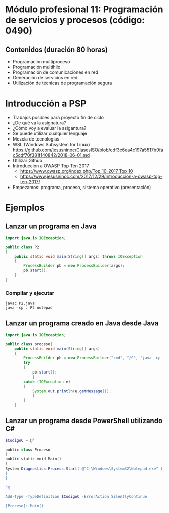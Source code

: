# Módulo profesional 11: Programación de servicios y procesos (código: 0490)
## Contenidos (duración 80 horas)

- Programación multiproceso
- Programación multihilo
- Programación de comunicaciones en red
- Generación de servicios en red
- Utilización de técnicas de programación segura

# Introducción a PSP

- Trabajos posibles para proyecto fin de ciclo
- ¿De qué va la asignatura?
- ¿Cómo voy a evaluar la asigantura?
- Se puede utilizar cualquier lenguaje
- Mezcla de tecnologías
- WSL (Windows Subsystem for Linux)
https://github.com/jesusninoc/ClasesISO/blob/cdf3c6ea4c197a5517b0fac5cdf70f381f140842/2018-06-01.md
- Utilizar Github
- Introduccion a OWASP Top Ten 2017
  - https://www.owasp.org/index.php/Top_10-2017_Top_10
  - https://www.jesusninoc.com/2017/12/29/introduccion-a-owasp-top-ten-2017/
- Empezamos: programa, proceso, sistema operativo (presentación)

# Ejemplos
## Lanzar un programa en Java
```Java
import java.io.IOException;

public class P2
{
	public static void main(String[] args) throws IOException
	{
		ProcessBuilder pb = new ProcessBuilder(args);
		pb.start();
	}
}
```
### Compilar y ejecutar
```CMD
javac P2.java
java -cp . P2 notepad
```

## Lanzar un programa creado en Java desde Java
```Java
import java.io.IOException;

public class proceso{
	public static void main(String[] args)
	{
		ProcessBuilder pb = new ProcessBuilder("cmd", "/C", "java -cp . ThreadA > hola.txt");
		try
		{
			pb.start();
			}
		catch (IOException e)
		{
			System.out.println(e.getMessage());
			}
		}
	}
```

## Lanzar un programa desde PowerShell utilizando C#
```PowerShell
$CodigoC = @”
 
public class Proceso
{
public static void Main()
{
System.Diagnostics.Process.Start( @"C:\Windows\System32\Notepad.exe" );
}
}
 
“@
 
Add-Type -TypeDefinition $CodigoC -ErrorAction SilentlyContinue
 
[Proceso]::Main()
```
